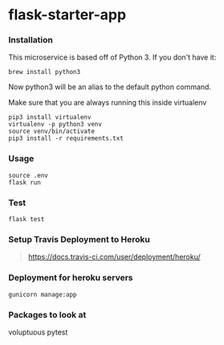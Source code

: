 # flask-starter-app

### Installation

This microservice is based off of Python 3. If you don't have it:
```
brew install python3
```
Now python3 will be an alias to the default python command.

Make sure that you are always running this inside virtualenv

```
pip3 install virtualenv
virtualenv -p python3 venv
source venv/bin/activate
pip3 install -r requirements.txt
```

### Usage

```
source .env
flask run
```

### Test
```
flask test
```

### Setup Travis Deployment to Heroku
> https://docs.travis-ci.com/user/deployment/heroku/

### Deployment for heroku servers
```
gunicorn manage:app
```

### Packages to look at
voluptuous
pytest
